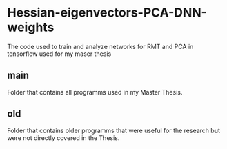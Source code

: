 # Hessian-eigenvectors-PCA-DNN-weights
The code used to train and analyze networks for RMT and PCA in tensorflow used for my maser thesis

## main
Folder that contains all programms used in my Master Thesis.

## old
Folder that contains older programms that were useful for the research but were not directly covered in the Thesis.
